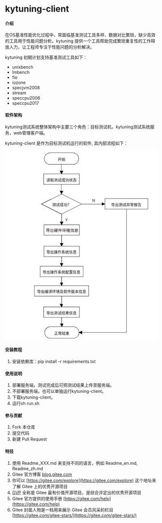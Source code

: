 # kytuning-client

#### 介绍
在OS基准性能优化过程中，常面临基准测试工具多样、数据对比繁琐，缺少高效的工具用于性能问题分析。kytuning 提供一个工具帮助完成繁琐重复性的工作释放人力，让工程师专注于性能问题的分析解决。

kytuning 初期计划支持基准测试工具如下：
- unixbench
- lmbench
- fio
- iozone
- specjvm2008
- stream
- speccpu2006
- speccpu2017

#### 软件架构

kytuning测试系统整体架构中主要三个角色：目标测试机，kytuning测试系统服务，web管理客户端。

kytuning-client 是作为目标测试机运行的软件, 其内部流程如下：

![图1](./imgs/kytuning-client流程图.png)
    


#### 安装教程

1.  安装依赖库：pip install -r  requirements.txt

#### 使用说明

1.  部署服务端，测试完成后可把测试结果上传至服务端。
2.  不部署服务端，也可以单独运行kytuning-client。
3.  下载kytuning-client。
4.  运行sh run.sh

#### 参与贡献

1.  Fork 本仓库
2.  提交代码
3.  新建 Pull Request


#### 特技

1.  使用 Readme\_XXX.md 来支持不同的语言，例如 Readme\_en.md, Readme\_zh.md
2.  Gitee 官方博客 [blog.gitee.com](https://blog.gitee.com)
3.  你可以 [https://gitee.com/explore](https://gitee.com/explore) 这个地址来了解 Gitee 上的优秀开源项目
4.  [GVP](https://gitee.com/gvp) 全称是 Gitee 最有价值开源项目，是综合评定出的优秀开源项目
5.  Gitee 官方提供的使用手册 [https://gitee.com/help](https://gitee.com/help)
6.  Gitee 封面人物是一档用来展示 Gitee 会员风采的栏目 [https://gitee.com/gitee-stars/](https://gitee.com/gitee-stars/)
